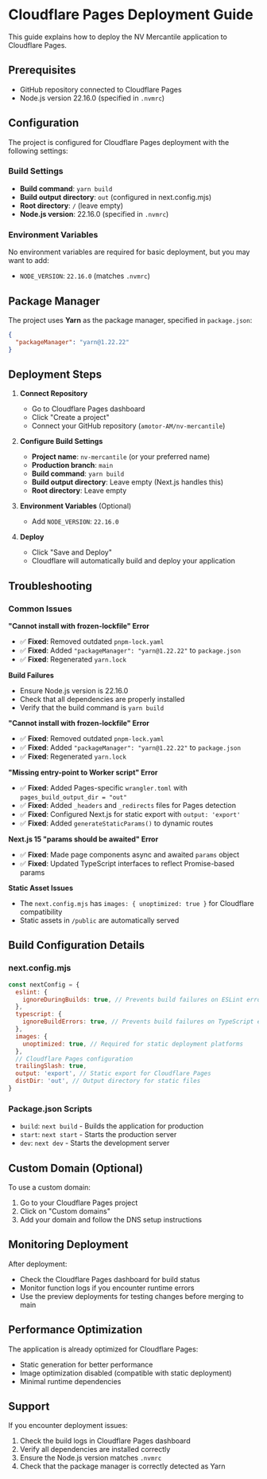 # Cloudflare Pages Deployment Guide

This guide explains how to deploy the NV Mercantile application to Cloudflare Pages.

## Prerequisites

- GitHub repository connected to Cloudflare Pages
- Node.js version 22.16.0 (specified in `.nvmrc`)

## Configuration

The project is configured for Cloudflare Pages deployment with the following settings:

### Build Settings
- **Build command**: `yarn build`
- **Build output directory**: `out` (configured in next.config.mjs)
- **Root directory**: `/` (leave empty)
- **Node.js version**: 22.16.0 (specified in `.nvmrc`)

### Environment Variables
No environment variables are required for basic deployment, but you may want to add:

- `NODE_VERSION`: `22.16.0` (matches `.nvmrc`)

## Package Manager

The project uses **Yarn** as the package manager, specified in `package.json`:

```json
{
  "packageManager": "yarn@1.22.22"
}
```

## Deployment Steps

1. **Connect Repository**
   - Go to Cloudflare Pages dashboard
   - Click "Create a project"
   - Connect your GitHub repository (`amotor-AM/nv-mercantile`)

2. **Configure Build Settings**
   - **Project name**: `nv-mercantile` (or your preferred name)
   - **Production branch**: `main`
   - **Build command**: `yarn build`
   - **Build output directory**: Leave empty (Next.js handles this)
   - **Root directory**: Leave empty

3. **Environment Variables** (Optional)
   - Add `NODE_VERSION`: `22.16.0`

4. **Deploy**
   - Click "Save and Deploy"
   - Cloudflare will automatically build and deploy your application

## Troubleshooting

### Common Issues

**"Cannot install with frozen-lockfile" Error**
- ✅ **Fixed**: Removed outdated `pnpm-lock.yaml`
- ✅ **Fixed**: Added `"packageManager": "yarn@1.22.22"` to `package.json`
- ✅ **Fixed**: Regenerated `yarn.lock`

**Build Failures**
- Ensure Node.js version is 22.16.0
- Check that all dependencies are properly installed
- Verify that the build command is `yarn build`

**"Cannot install with frozen-lockfile" Error**
- ✅ **Fixed**: Removed outdated `pnpm-lock.yaml`
- ✅ **Fixed**: Added `"packageManager": "yarn@1.22.22"` to `package.json`
- ✅ **Fixed**: Regenerated `yarn.lock`

**"Missing entry-point to Worker script" Error**
- ✅ **Fixed**: Added Pages-specific `wrangler.toml` with `pages_build_output_dir = "out"`
- ✅ **Fixed**: Added `_headers` and `_redirects` files for Pages detection
- ✅ **Fixed**: Configured Next.js for static export with `output: 'export'`
- ✅ **Fixed**: Added `generateStaticParams()` to dynamic routes

**Next.js 15 "params should be awaited" Error**
- ✅ **Fixed**: Made page components async and awaited `params` object
- ✅ **Fixed**: Updated TypeScript interfaces to reflect Promise-based params

**Static Asset Issues**
- The `next.config.mjs` has `images: { unoptimized: true }` for Cloudflare compatibility
- Static assets in `/public` are automatically served

## Build Configuration Details

### next.config.mjs
```javascript
const nextConfig = {
  eslint: {
    ignoreDuringBuilds: true, // Prevents build failures on ESLint errors
  },
  typescript: {
    ignoreBuildErrors: true, // Prevents build failures on TypeScript errors
  },
  images: {
    unoptimized: true, // Required for static deployment platforms
  },
  // Cloudflare Pages configuration
  trailingSlash: true,
  output: 'export', // Static export for Cloudflare Pages
  distDir: 'out', // Output directory for static files
}
```

### Package.json Scripts
- `build`: `next build` - Builds the application for production
- `start`: `next start` - Starts the production server
- `dev`: `next dev` - Starts the development server

## Custom Domain (Optional)

To use a custom domain:
1. Go to your Cloudflare Pages project
2. Click on "Custom domains"
3. Add your domain and follow the DNS setup instructions

## Monitoring Deployment

After deployment:
- Check the Cloudflare Pages dashboard for build status
- Monitor function logs if you encounter runtime errors
- Use the preview deployments for testing changes before merging to main

## Performance Optimization

The application is already optimized for Cloudflare Pages:
- Static generation for better performance
- Image optimization disabled (compatible with static deployment)
- Minimal runtime dependencies

## Support

If you encounter deployment issues:
1. Check the build logs in Cloudflare Pages dashboard
2. Verify all dependencies are installed correctly
3. Ensure the Node.js version matches `.nvmrc`
4. Check that the package manager is correctly detected as Yarn
